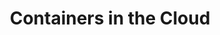 ---
# Accomplishments widget.
widget: "howto"  # See https://sourcethemes.com/academic/docs/page-builder/
headless: true  # This file represents a page section.
active: true  # Activate this widget? true/false
weight: 3  # Order that this section will appear.
title: "Containers in the Cloud"
subtitle: ""

# Date format
#   Refer to https://sourcethemes.com/academic/docs/customization/#date-format
date_format: "Jan 2006"

# Accomplishments.
#   Add/remove as many `[[item]]` blocks below as you like.
#   `title`, `organization` and `date_start` are the required parameters.
#   Leave other parameters empty if not required.
#   Begin/end multi-line descriptions with 3 quotes `"""`.
item: 
smallItem: 
 - title: "Cisco Container Platform Looks to Open up Kubernetes and Multicloud for All"
   summary: "itproportal.com"
   linkText: ""
   linkUrl: "https://www.itproportal.com/news/cisco-container-platform-looks-to-open-up-kubernetes-and-multicloud-for-all/?utm_campaign=Aqua%20Digest&amp;utm_source=hs_email&amp;utm_medium=email&amp;utm_content=60726263&amp;_hsenc=p2ANqtz-_HJvRkfYkshtQqPVkGFANZGSMDjmzPI92SuubU4wKOt8vB0s8BObizDcXCKGJxox6GeWpZJ77NFe-5XV34B5Jm_0YrGA&amp;_hsmi=60726263" 
   openNewWindow: 
   image: "https://res.cloudinary.com/agile-seo/image/fetch/w_62,dpr_1.0,d_blank_am8gzx.png/https%3A%2F%2Flogo.clearbit.com%2Fitproportal.com%3Fsize%3D250" 
 - title: "Deploying a Simple Windows Container in Azure"
   summary: "blog.vizuri.com"
   linkText: ""
   linkUrl: "http://blog.vizuri.com/docker-windows-azure" 
   openNewWindow: 
   image: "https://res.cloudinary.com/agile-seo/image/fetch/w_62,dpr_1.0,d_blank_am8gzx.png/https%3A%2F%2Flogo.clearbit.com%2Fblog.vizuri.com%3Fsize%3D250" 
 - title: "A Tale of Cloud, Containers and Kubernetes"
   summary: "blog.socialcops.com"
   linkText: ""
   linkUrl: "https://blog.socialcops.com/technology/engineering/tale-cloud-containers-kubernetes/" 
   openNewWindow: 
   image: "https://res.cloudinary.com/agile-seo/image/fetch/w_62,dpr_1.0,d_blank_am8gzx.png/https%3A%2F%2Flogo.clearbit.com%2Fblog.socialcops.com%3Fsize%3D250" 
 - title: "What is Amazon Elastic Container Service?"
   summary: "docs.aws.amazon.com"
   linkText: ""
   linkUrl: "http://docs.aws.amazon.com/AmazonECS/latest/developerguide/Welcome.html" 
   openNewWindow: 
   image: "https://res.cloudinary.com/agile-seo/image/fetch/w_62,dpr_1.0,d_blank_am8gzx.png/https%3A%2F%2Flogo.clearbit.com%2Fdocs.aws.amazon.com%3Fsize%3D250"
 - title: "Azure Container Instances: Proof Microsoft Is Innovating with Containers"
   summary: "thenewstack.io"
   linkText: ""
   linkUrl: "https://thenewstack.io/azure-container-instances-proof-microsoft-innovating-containers/" 
   openNewWindow: 
   image: "https://res.cloudinary.com/agile-seo/image/fetch/w_62,dpr_1.0,d_blank_am8gzx.png/https%3A%2F%2Flogo.clearbit.com%2Fthenewstack.io%3Fsize%3D250"
 - title: "blog.kloud.com.au"
   summary: "thenewstack.io"
   linkText: ""
   linkUrl: "https://blog.kloud.com.au/2017/08/01/running-containers-on-azure/" 
   openNewWindow: 
   image: "https://res.cloudinary.com/agile-seo/image/fetch/w_62,dpr_1.0,d_blank_am8gzx.png/https%3A%2F%2Flogo.clearbit.com%2Fblog.kloud.com.au%3Fsize%3D250"
---